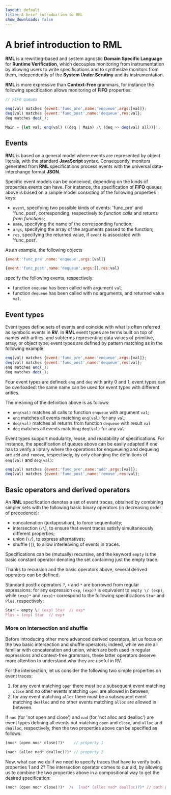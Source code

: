 ```yaml
---
layout: default
title: A brief introduction to RML
show_downloads: false
---
```

# A brief introduction to **RML**

**RML** is a rewriting-based and system agnostic **Domain Specific Language** for **Runtime Verification**,
which decouples monitoring from instrumentation by allowing users to write specifications and
to synthesize monitors from them, independently of the **System Under Scrutiny** and its instrumentation. 

**RML** is more expressive than **Context-Free** grammars, for instance the following specification allows
monitoring of **FIFO** properties:

```js
// FIFO queues

enq(val) matches {event:'func_pre',name:'enqueue',args:[val]};
deq(val) matches {event:'func_post',name:'dequeue',res:val};
deq matches deq(_);

Main = {let val; enq(val) ((deq | Main) /\ (deq >> deq(val) all))}!;
```

## Events
**RML** is based on a general model where events are represented by object literals, with
the standard **JavaScript** syntax. Consequently, monitors generated from
**RML** specifications process events with the universal data-interchange format **JSON**.

Specific event models can be conceived, depending on the kinds of properties events can have.
For instance, the specification of **FIFO** queues above is based on a simple model consisting of the
following properties keys:
- `event`, specifying two possible kinds of events: 'func_pre' and 'func_post', corresponding,
respectively to *function calls* and *returns from functions*;
-  `name`, specifying the name of the corresponding function;
-  `args`, specifying the array of the arguments passed to the function;
-  `res`, specifying the returned value, if `event` is associated with 'func_post'.

As an example, the following objects

```js
{event:'func_pre',name:'enqueue',args:[val]}

{event:'func_post',name:'dequeue',args:[],res:val}
```
specify the following events, respectively:
- function `enqueue` has been called with argument `val`;
- function `dequeue` has been called with no arguments, and returned value `val`.


## Event types
Event types define  sets of events and coincide with what is often referred as symbolic events in **RV**.
In **RML**  event types are terms built on top of names with arities, and subterms representing data values of primitive, array, or object type;
event types are defined by pattern matching as in the following example:
```js
enq(val) matches {event:'func_pre',name:'enqueue',args:[val]};
deq(val) matches {event:'func_post',name:'dequeue',res:val};
enq matches enq(_);
deq matches deq(_);
```  
Four event types are defined: `enq` and `deq` with arity 0 and 1; event types can be overloaded: the same name can be
used for event types with different arities.

The meaning of the definition above is as follows:
- `enq(val)` matches all calls to function `enqueue` with argument `val`;
- `enq` matches all events matching `enq(val)` for any `val`;
- `deq(val)` matches all returns from function `dequeue` with result `val`
- `deq` matches all events matching `deq(val)` for any `val`.

Event types support modularity, reuse, and readability of specifications.
For instance, the specification of queues above can be easily adapted if one has to verify a library where the operations for enqueueing and dequeing
are `add` and `remove`, respectively, by only changing the definitions of `enq(val)` and `deq(val)`:

```js
enq(val) matches {event:'func_pre',name:'add',args:[val]};
deq(val) matches {event:'func_post',name:'remove',res:val};
```  

## Basic operators and derived operators
An **RML** specification denotes a set of event traces, obtained by combining simpler sets with the following basic binary operators (in
decreasing order of precedence):
- concatenation (juxtaposition), to force sequentiality; 
- intersection (`/\`), to ensure that event traces satisfy simultaneously different properties;  
- union (`\/`), to express alternatives;
- shuffle (`|`), to allow interleaving of events in traces. 

Specifications can be (mutually) recursive, and the keyword `empty` is the basic constant operator
denoting the set containing just the empty trace.

Thanks to recursion and the basic operators above, several derived operators can be defined.

Standard postfix operators `?`, `+` and `*` are borrowed from regular expressions: 
for any expression `exp`, `(exp)?` is equivalent to `empty \/ (exp)`,
while `(exp)*` and `(exp)+` correspond to the following specifications `Star` and `Plus`, respectively:
```js
Star = empty \/ (exp) Star  // exp*
Plus = (exp) Star  // exp+
```
### More on intersection and shuffle
Before introducing other more advanced derived operators, let us focus on the two basic intersection and
shuffle operators; indeed, while we are all familiar with concatenation and union, which are both used in
regular expressions and context-free grammars, these latter operators deserve more attention to
understand why they are useful in RV.

For the intersection, let us consider the following two simple properties on event traces:
1. for any event matching `open` there must be a subsequent event matching `close` and no other
events matching `open` are allowed in between;
2. for any event matching `alloc` there must be a subsequent event matching `dealloc` and no other
events matching `alloc` are allowed in between.

If `noc` (for 'not open and close') and `nad` (for 'not alloc and dealloc') are event types defining all events not matching `open` and `close`, and `alloc` and `dealloc`,
respectively, then the two properties above can be specified as follows:

```js
(noc* (open noc* close)?)*    // property 1

(nad* (alloc nad* dealloc)?)* // property 2
```
Now, what can we do if we need to specify traces that have to verify both properties 1 and 2? The intersection operator
comes to our aid, by allowing us to combine the two properties above in a compositional way to get the desired
specification:
```js
(noc* (open noc* close)?)*  /\  (nad* (alloc nad* dealloc)?)* // both property 1 and 2
```
